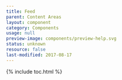 ```yaml
---
title: Feed
parent: Content Areas
layout: component
category: Components
usage: null
preview-image: components/preview-help.svg
status: unknown
resource: false
last-modified: 2017-08-17
---
```


{% include toc.html %}

<!-- unknown -->

